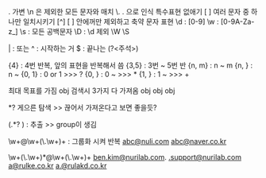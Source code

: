 . 가변 \\n 은 제외한 모든 문자와 매치
\\. . 으로 인식  특수표현 없애기
\[ ] 여러 문자 중 하나만 일치시키기 
\[^] \[ ] 안에꺼만 제외하고 
축약 문자 표현
\\d : [0-9]
\\w : [0-9A-Za-z_]
\\s : 모든 공백문자
\\D : \\d 제외
\\W
\\S

| : 또는 
^ : 시작하는 거
$ : 끝나는 
(?<주석>)

{4} : 4번 반복, 앞의 표현을 반복해서 씀
{3,5} : 3번 ~ 5번 반
{n, m} : n ~ m
{n, } : n ~ 
{0, 1} : 0 or 1  >>> ?
{0, } : 0 ~    >>> \*
{1, } : 1 ~    >>> +

최대 목표를 가짐
obj 검색시 3가지 다 가져옴
obj      obj      obj   

\*? 게으른 탐색 >> 끊어서 가져온다고 보면 좋을듯?

\(.\*? ) : 추출 >> group이 생김

\\w+@\\w+(\\.\\w+)+ : 그룹화 시켜 반복 
abc@nuli.com
abc@naver.co.kr

\\w+(\\.\\w+)\*@\\w+(\\.\\w+)+
ben.kim@nurilab.com.
.support@nurilab.com
a@rulke.co.kr
a.@rulakd.co.kr